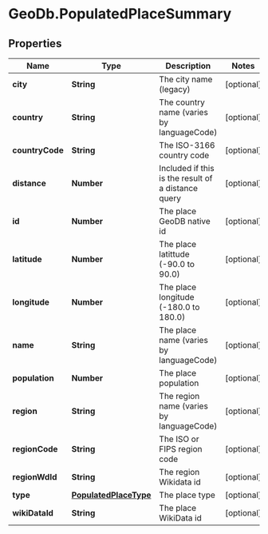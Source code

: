 # GeoDb.PopulatedPlaceSummary

## Properties
Name | Type | Description | Notes
------------ | ------------- | ------------- | -------------
**city** | **String** | The city name (legacy) | [optional] 
**country** | **String** | The country name (varies by languageCode) | [optional] 
**countryCode** | **String** | The ISO-3166 country code | [optional] 
**distance** | **Number** | Included if this is the result of a distance query | [optional] 
**id** | **Number** | The place GeoDB native id | [optional] 
**latitude** | **Number** | The place latittude (-90.0 to 90.0) | [optional] 
**longitude** | **Number** | The place longitude (-180.0 to 180.0) | [optional] 
**name** | **String** | The place name (varies by languageCode) | [optional] 
**population** | **Number** | The place population | [optional] 
**region** | **String** | The region name (varies by languageCode) | [optional] 
**regionCode** | **String** | The ISO or FIPS region code | [optional] 
**regionWdId** | **String** | The region Wikidata id | [optional] 
**type** | [**PopulatedPlaceType**](PopulatedPlaceType.md) | The place type | [optional] 
**wikiDataId** | **String** | The place WikiData id | [optional] 


